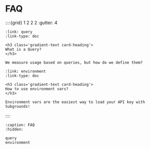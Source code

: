 # FAQ

::::{grid} 1 2 2 2
:gutter: 4

```{grid-item-card}
:link: query
:link-type: doc

<h3 class='gradient-text card-heading'>
What is a Query?
</h3>

We measure usage based on queries, but how do we define them?
```

```{grid-item-card}
:link: environment
:link-type: doc

<h3 class='gradient-text card-heading'>
How to use environment vars?
</h3>

Environment vars are the easiest way to load your API key with Subgrounds!
```

::::

```{toctree}
:caption: FAQ
:hidden:

query
environment
```
